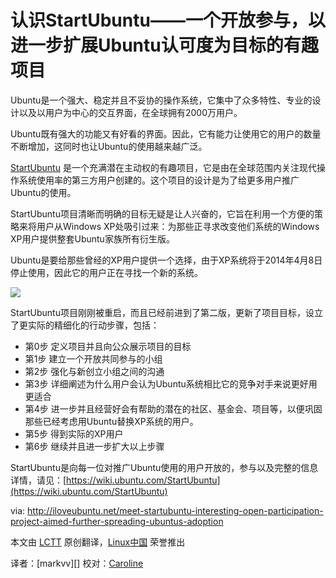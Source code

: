 认识StartUbuntu——一个开放参与，以进一步扩展Ubuntu认可度为目标的有趣项目
================================================================================

Ubuntu是一个强大、稳定并且不妥协的操作系统，它集中了众多特性、专业的设计以及以用户为中心的交互界面，在全球拥有2000万用户。

Ubuntu既有强大的功能又有好看的界面。因此，它有能力让使用它的用户的数量不断增加，这同时也让Ubuntu的使用越来越广泛。

[StartUbuntu](https://launchpad.net/startubuntu) 是一个充满潜在主动权的有趣项目，它是由在全球范围内关注现代操作系统使用率的第三方用户创建的。这个项目的设计是为了给更多用户推广Ubuntu的使用。

StartUbuntu项目清晰而明确的目标无疑是让人兴奋的，它旨在利用一个方便的策略来将用户从Windows XP处吸引过来：为那些正寻求改变他们系统的Windows XP用户提供整套Ubuntu家族所有衍生版。

Ubuntu是要给那些曾经的XP用户提供一个选择，由于XP系统将于2014年4月8日停止使用，因此它的用户正在寻找一个新的系统。

![](http://iloveubuntu.net/pictures_me/startubuntu%20version%202.png)

StartUbuntu项目刚刚被重启，而且已经前进到了第二版，更新了项目目标，设立了更实际的精细化的行动步骤，包括：

- 第0步 定义项目并且向公众展示项目的目标
- 第1步 建立一个开放共同参与的小组
- 第2步 强化与新创立小组之间的沟通
- 第3步 详细阐述为什么用户会认为Ubuntu系统相比它的竞争对手来说更好用更适合
- 第4步 进一步并且经营好会有帮助的潜在的社区、基金会、项目等，以便巩固那些已经考虑用Ubuntu替换XP系统的用户。
- 第5步 得到实际的XP用户
- 第6步 继续并且进一步扩大以上步骤

StartUbuntu是向每一位对推广Ubuntu使用的用户开放的，参与以及完整的信息详情，请见：[https://wiki.ubuntu.com/StartUbuntu](https://wiki.ubuntu.com/StartUbuntu)

via: http://iloveubuntu.net/meet-startubuntu-interesting-open-participation-project-aimed-further-spreading-ubuntus-adoption

本文由 [LCTT][] 原创翻译，[Linux中国][] 荣誉推出

译者：[markvv][] 校对：[Caroline][]

[LCTT]:https://github.com/LCTT/TranslateProject
[Linux中国]:http://linux.cn/portal.php
[译者ID]:http://linux.cn/space/译者ID
[Caroline]:http://linux.cn/space/14763

[1]:http://iloveubuntu.net/meet-startubuntu-interesting-open-participation-project-aimed-further-spreading-ubuntus-adoption
[2]:https://launchpad.net/startubuntu 
[3]:https://wiki.ubuntu.com/StartUbuntu
